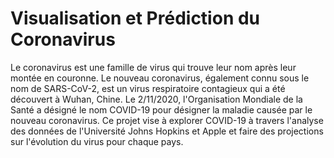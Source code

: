 # Visualisation et Prédiction du Coronavirus

Le coronavirus est une famille de virus qui trouve leur nom après leur montée en couronne. Le nouveau
coronavirus, également connu sous le nom de SARS-CoV-2, est un virus respiratoire contagieux qui
a été découvert à Wuhan, Chine. Le 2/11/2020, l'Organisation Mondiale de la Santé a désigné le
nom COVID-19 pour désigner la maladie causée par le nouveau coronavirus. Ce projet vise à
explorer COVID-19 à travers l'analyse des données de l'Université Johns Hopkins et Apple et faire des projections sur l'évolution du virus pour chaque pays.

